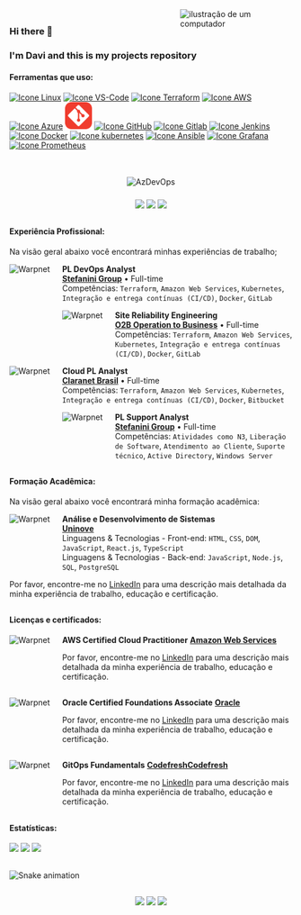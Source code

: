 <link rel="stylesheet" href="https://cdn.jsdelivr.net/gh/devicons/devicon@v2.15.1/devicon.min.css">

<img src="https://raw.githubusercontent.com/MicaelliMedeiros/micaellimedeiros/master/image/computer-illustration.png" alt="ilustração de um computador" min-width="200px" max-width="200px" width="200px" align="right">

##

### Hi there 👋
### I'm Davi and this is my projects repository  

#### Ferramentas que uso:
[<img height="48px" width="48px" alt="Icone Linux" src="https://skillicons.dev/icons?i=linux"/>](https://linux.org)
[<img height="48px" width="48px" alt="Icone VS-Code" src="https://skillicons.dev/icons?i=vscode"/>](https://code.visualstudio.com)
[<img height="48px" width="48px" alt="Icone Terraform" src="https://i.postimg.cc/RVYcxcjk/terraform.png/"/>](https://www.terraform.io/)
[<img height="48px" width="48px" alt="Icone AWS" src="https://skillicons.dev/icons?i=aws"/>](https://aws.amazon.com/pt)
[<img height="48px" width="48px" alt="Icone Azure" src="https://skillicons.dev/icons?i=azure"/>](https://azure.microsoft.com/pt-br/products/devops/)
[<img height="48px" width="48px" alt="Icone Git" src="https://raw.githubusercontent.com/tandpfun/skill-icons/main/icons/Git.svg"/>](https://git-scm.com)
[<img height="48px" width="48px" alt="Icone GitHub" src="https://skillicons.dev/icons?i=github"/>](https://github.com/)
[<img height="48px" width="48px" alt="Icone Gitlab" src="https://skillicons.dev/icons?i=gitlab"/>](https://about.gitlab.com/)
[<img height="48px" width="48px" alt="Icone Jenkins" src="https://skillicons.dev/icons?i=jenkins"/>](https://www.jenkins.io/)
[<img height="48px" width="48px" alt="Icone Docker" src="https://skillicons.dev/icons?i=docker"/>](https://www.docker.com/)
[<img height="48px" width="48px" alt="Icone kubernetes" src="https://skillicons.dev/icons?i=k8s"/>](https://kubernetes.io/pt-br)
[<img height="48px" width="48px" alt="Icone Ansible" src="https://skillicons.dev/icons?i=ansible"/>](https://www.ansible.com/)
[<img height="48px" width="48px" alt="Icone Grafana" src="https://skillicons.dev/icons?i=grafana"/>](https://grafana.com/)
[<img height="48px" width="48px" alt="Icone Prometheus" src="https://skillicons.dev/icons?i=prometheus"/>](https://prometheus.io/)

##

<div align="center" style="display: inline_block"><br>
    <img align="center" alt="AzDevOps" width="650" src=https://i.postimg.cc/C5dMcrTm/devops-process.png>
</div>

###

<div align="center" style="display: inline_block">
  <a href = "mailto:davicarjes@gmail.com"><img src="https://img.shields.io/badge/Gmail-D14836?style=for-the-badge&logo=gmail&logoColor=white" target="_blank"></a>
  <a href="https://www.linkedin.com/in/davicarnneiro/" target="_blank"><img src="https://img.shields.io/badge/-LinkedIn-%230077B5?style=for-the-badge&logo=linkedin&logoColor=white" target="_blank"></a>  
  <a href = "mailto:davicarjes@outlook.com"><img width= "150" src="https://img.shields.io/badge/Microsoft_Outlook-0078D4?" target="_blank"></a>
</div>

##

#### Experiência Profissional:
Na visão geral abaixo você encontrará minhas experiências de trabalho;

[<img align="left" height="94px" width="94px" alt="Warpnet" src="https://i.postimg.cc/nLjq0TTR/STEFANINI-GROUP-LOGO.png"/>](https://stefanini.com/pt-br)
**PL DevOps Analyst** \
[**Stefanini Group**](https://stefanini.com/pt-br/) • Full-time \
Competências: `Terraform`, `Amazon Web Services`, `Kubernetes`, `Integração e entrega contínuas (CI/CD)`, `Docker`, `GitLab`

[<img align="left" height="94px" width="94px" alt="Warpnet" src="https://i.postimg.cc/MZ1yj873/images.jpg"/>](https://o2b.com.br/)
**Site Reliability Engineering** \
[**O2B Operation to Business**](https://o2b.com.br/) • Full-time \
Competências: `Terraform`, `Amazon Web Services`, `Kubernetes`, `Integração e entrega contínuas (CI/CD)`, `Docker`, `GitLab`

[<img align="left" height="94px" width="94px" alt="Warpnet" src="https://i.postimg.cc/nrN55fLP/claranet.png"/>](https://br.claranet.com/)
**Cloud PL Analyst** \
[**Claranet Brasil**](https://br.claranet.com/) • Full-time \
Competências: `Terraform`, `Amazon Web Services`, `Kubernetes`, `Integração e entrega contínuas (CI/CD)`, `Docker`, `Bitbucket`

[<img align="left" height="94px" width="94px" alt="Warpnet" src="https://i.postimg.cc/nLjq0TTR/STEFANINI-GROUP-LOGO.png"/>](https://stefanini.com/pt-br/)
**PL Support Analyst** \
[**Stefanini Group**](https://stefanini.com/pt-br/) • Full-time \
Competências: `Atividades como N3`, `Liberação de Software`, `Atendimento ao Cliente`, `Suporte técnico`, `Active Directory`, `Windows Server`

##

#### Formação Acadêmica:
Na visão geral abaixo você encontrará minha formação acadêmica:

[<img align="left" height="94px" width="94px" alt="Warpnet" src="https://i.postimg.cc/pTFWGc9d/uni9.png"/>](https://www.uninove.br/)
**Análise e Desenvolvimento de Sistemas** \
[**Uninove**](https://www.uninove.br/) \
Linguagens & Tecnologias - Front-end: `HTML`, `CSS`, `DOM`, `JavaScript`, `React.js`, `TypeScript`
<br/>Linguagens & Tecnologias - Back-end: `JavaScript`, `Node.js`, `SQL`, `PostgreSQL`

Por favor, encontre-me no [LinkedIn](https://www.linkedin.com/in/davicarnneiro/) para uma descrição mais detalhada da minha experiência de trabalho, educação e certificação.

##

#### Licenças e certificados:

[<img align="left" height="94px" width="94px" alt="Warpnet" src="https://i.postimg.cc/J0hDFSFZ/AWS-Certified-Cloud-Practitioner.png"/>](https://www.uninove.br/)
**AWS Certified Cloud Practitioner**
[**Amazon Web Services**](https://www.credly.com/badges/48750073-2f33-45a2-8f92-bd7a878404b0/linked_in_profile)

Por favor, encontre-me no [LinkedIn](https://www.linkedin.com/in/davicarnneiro/) para uma descrição mais detalhada da minha experiência de trabalho, educação e certificação.

##

[<img align="left" height="94px" width="94px" alt="Warpnet" src="https://i.postimg.cc/HshZ6gN0/oracle-logo.jpg"/>](https://www.uninove.br/)
**Oracle Certified Foundations Associate**
[**Oracle**](https://brm-certview.oracle.com/ords/certview/ScoreReport?ssn=OC2314647&registrationID=26152102)

Por favor, encontre-me no [LinkedIn](https://www.linkedin.com/in/davicarnneiro/) para uma descrição mais detalhada da minha experiência de trabalho, educação e certificação.

##

[<img align="left" height="94px" width="94px" alt="Warpnet" src="https://i.postimg.cc/vZq4gG0n/codefresh-logo.jpg"/>](https://www.uninove.br/)
**GitOps Fundamentals**
[**CodefreshCodefresh**](https://codefresh.io/codefresh-signup/?utm_source=LinkedIn&utm_medium=social&utm_content=sign_up&utm_campaign=free_trial)

Por favor, encontre-me no [LinkedIn](https://www.linkedin.com/in/davicarnneiro/) para uma descrição mais detalhada da minha experiência de trabalho, educação e certificação.

##

#### Estatísticas:
<div>
<img loading="lazy" height="180em" src="https://github-readme-stats.vercel.app/api/top-langs/?username=davicarnneiro&layout=compact&langs_count=7&theme=radical"/>
<img loading="lazy" height="180em" src="https://github-readme-stats.vercel.app/api/?username=davicarnneiro&show_icons=true&include_all_commits=true&theme=radical"/>
<img loading="lazy" height="153em" src="http://github-readme-streak-stats.herokuapp.com/?user=davicarnneiro&amp;theme=radical">
</div>




<!-- <div style="display: inline_block" align="center"><br>
  <img align="center" alt="Rafa-Js" height="30" width="40" src="https://raw.githubusercontent.com/devicons/devicon/master/icons/javascript/javascript-plain.svg">
  <img align="center" alt="Rafa-Ts" height="30" width="40" src="https://raw.githubusercontent.com/devicons/devicon/master/icons/typescript/typescript-plain.svg">
  <img align="center" alt="Rafa-React" height="30" width="40" src="https://raw.githubusercontent.com/devicons/devicon/master/icons/react/react-original.svg">
  <img align="center" alt="Rafa-HTML" height="30" width="40" src="https://raw.githubusercontent.com/devicons/devicon/master/icons/html5/html5-original.svg">
  <img align="center" alt="Rafa-CSS" height="30" width="40" src="https://raw.githubusercontent.com/devicons/devicon/master/icons/css3/css3-original.svg">
  <img align="center" alt="Rafa-Python" height="30" width="40" src="https://raw.githubusercontent.com/devicons/devicon/master/icons/python/python-original.svg">
  <img align="center" alt="Rafa-Csharp" height="30" width="40" src="https://raw.githubusercontent.com/devicons/devicon/master/icons/csharp/csharp-original.svg">
  <img align="center" alt="Rafa-Csharp" height="40" width="40" src="https://cdn.jsdelivr.net/gh/devicons/devicon/icons/php/php-plain.svg">
  <img align="center" alt="Rafa-Csharp" height="30" width="40" src="https://cdn.jsdelivr.net/gh/devicons/devicon/icons/android/android-original.svg">
  <img align="center" alt="Rafa-Csharp" height="30" width="40" src="https://cdn.jsdelivr.net/gh/devicons/devicon/icons/filezilla/filezilla-plain.svg">
  <img align="center" alt="Rafa-Csharp" height="30" width="40" src="https://cdn.jsdelivr.net/gh/devicons/devicon/icons/google/google-original.svg">
  <img align="center" alt="Rafa-Csharp" height="30" width="40" src="https://cdn.jsdelivr.net/gh/devicons/devicon/icons/codeigniter/codeigniter-plain.svg">
</div> -->
    
 ##

  <!-- <h2>Temos Sistemas!</h2>
  <p>Sistema para oficina mecânica</p>
  <p>Sistema controle de estoque e vendas</p>
  <p>Sistema para assistência tecnica em eletrônicos</p> -->
  
 ![Snake animation](https://github.com/davicarnneiro/davicarnneiro/blob/main/output/github-contribution-grid-snake.svg) 

 ##

 <div align="center"> 
  <a href="https://www.youtube.com/DaviCarnneiro" target="_blank"><img src="https://img.shields.io/badge/YouTube-FF0000?style=for-the-badge&logo=youtube&logoColor=white" target="_blank"></a>
  <a href="https://instagram.com/davicarnneiro" target="_blank"><img src="https://img.shields.io/badge/-Instagram-%23E4405F?style=for-the-badge&logo=instagram&logoColor=white" target="_blank"></a>
 	<a href="https://pt-br.facebook.com/davicarnneiro" target="_blank"><img src="https://img.shields.io/badge/Facebook-1877F2?style=for-the-badge&logo=facebook&logoColor=white" target="_blank"></a>
 <!-- <a href="https://api.whatsapp.com/send?phone=5575992045048&text=Ol%C3%A1!" target="_blank"><img src="https://img.shields.io/badge/WhatsApp-25D366?style=for-the-badge&logo=whatsapp&logoColor=white" target="_blank"></a>  -->
  <!-- <a href = "mailto:davicarjes@gmail.com"><img src="https://img.shields.io/badge/-Gmail-%23333?style=for-the-badge&logo=gmail&logoColor=white" target="_blank"></a>
  <a href="https://www.linkedin.com/in/davicarnneiro/" target="_blank"><img src="https://img.shields.io/badge/-LinkedIn-%230077B5?style=for-the-badge&logo=linkedin&logoColor=white" target="_blank"></a>  -->
  
</div>

